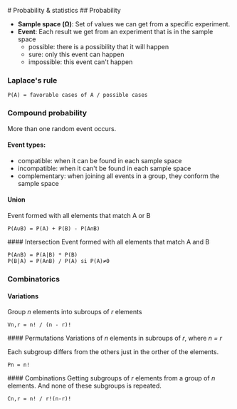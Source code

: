 # Probability & statistics
## Probability
- **Sample space (Ω)**: Set of values we can get from a specific experiment.
- **Event**: Each result we get from an experiment that is in the sample space
  - possible: there is a possibility that it will happen
  - sure: only this event can happen
  - impossible: this event can't happen

### Laplace's rule
```
P(A) = favorable cases of A / possible cases
```

### Compound probability
More than one random event occurs.

#### Event types:
- compatible: when it can be found in each sample space
- incompatible: when it can't be found in each sample space
- complementary: when joining all events in a group, they conform the sample space

#### Union
Event formed with all elements that match A or B
```
P(A∪B) = P(A) + P(B) - P(A∩B)
```
#### Intersection
Event formed with all elements that match A and B
```
P(A∩B) = P(A|B) * P(B)
P(B|A) = P(A∩B) / P(A) si P(A)≠0
```

### Combinatorics

#### Variations
Group *n* elements into subroups of *r* elements 
```
Vn,r = n! / (n - r)!
```

#### Permutations
Variations of *n* elements in subroups of *r*, where *n = r*

Each subgroup differs from the others just in the orther of the elements.
```
Pn = n!
```

#### Combinations
Getting subgroups of *r* elements from a group of *n* elements. And none of these subgroups is repeated.
```
Cn,r = n! / r!(n-r)!
```
